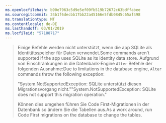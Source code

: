 ```yaml
---
ms.openlocfilehash: b90e7963c5d9e5ef09fb519b72672c63bdffabee
ms.sourcegitcommit: 24b1f6decbb17bb22a45166e5fdb0845c65af498
ms.translationtype: MT
ms.contentlocale: de-DE
ms.lasthandoff: 03/01/2019
ms.locfileid: "57188717"
---
```

> <span data-ttu-id="5700c-101">Einige Befehle werden nicht unterstützt, wenn die app SQLite als Identitätsspeicher für Daten verwendet.</span><span class="sxs-lookup"><span data-stu-id="5700c-101">Some commands aren't supported if the app uses SQLite as its Identity data store.</span></span> <span data-ttu-id="5700c-102">Aufgrund von Einschränkungen in die Datenbank-Engine `Alter` Befehle der folgenden Ausnahme:</span><span class="sxs-lookup"><span data-stu-id="5700c-102">Due to limitations in the database engine, `Alter` commands throw the following exception:</span></span>
>
> <span data-ttu-id="5700c-103">"System.NotSupportedException: SQLite unterstützt diesen Migrationsvorgang nicht."</span><span class="sxs-lookup"><span data-stu-id="5700c-103">"System.NotSupportedException: SQLite does not support this migration operation."</span></span> 
>
> <span data-ttu-id="5700c-104">Können dies umgehen führen Sie Code First-Migrationen in der Datenbank so ändern Sie die Tabellen aus.</span><span class="sxs-lookup"><span data-stu-id="5700c-104">As a work around, run Code First migrations on the database to change the tables.</span></span>
